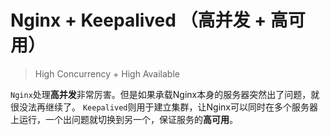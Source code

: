 # Nginx + Keepalived （高并发 + 高可用）

> High Concurrency + High Available

`Nginx`处理**高并发**非常厉害。但是如果承载Nginx本身的服务器突然出了问题，就很没法再继续了。
`Keepalived`则用于建立集群，让Nginx可以同时在多个服务器上运行，一个出问题就切换到另一个，保证服务的**高可用**。


